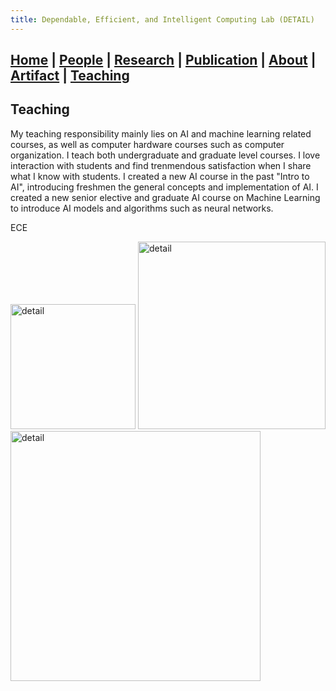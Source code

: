 ```yaml
---
title: Dependable, Efficient, and Intelligent Computing Lab (DETAIL)
---
```

## [Home](./) | [People](./people) | [Research](./research) | [Publication](./publication) | [About](./about) | [Artifact](./artifact) | [**Teaching**](./teaching)

## Teaching
My teaching responsibility mainly lies on AI and machine learning related courses, as well as computer hardware courses such as computer organization. I teach both undergraduate and graduate level courses. I love interaction with students and find trenmendous satisfaction when I share what I know with students. I created a new AI course in the past "Intro to AI", introducing freshmen the general concepts and implementation of AI. I created a new senior elective and graduate AI course on Machine Learning to introduce AI models and algorithms such as neural networks. 

ECE

<img src="../asset/teaching_1.PNG" alt="detail" width="200">
<img src="../asset/teaching_2.JPG" alt="detail" width="300">
<img src="../asset/teaching_3.png" alt="detail" width="400">


